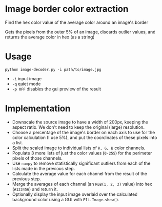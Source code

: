 # Image border color extraction
Find the hex color value of the average color around an image's border

Gets the pixels from the outer 5% of an image, discards outlier values, and returns the average color in hex (as a string)

# Usage
`python image-decoder.py -i path/to/image.jpg`

* `-i` input image
* `-q` quiet mode
* `-p OFF` disables the gui preview of the result


# Implementation
* Downscale the source image to have a width of 200px, keeping the aspect ratio. We don't need to keep the original (large) resolution.
* Choose a percentage of the image's border on each axis to use for the color calculation (I use 5%), and put the coordinates of these pixels into a list.
* Split the scaled image to individual lists of `R, G, B` color channels.
* Populate 3 more lists of just the color values (`0-255`) for the perimeter pixels of those channels.
* Use `numpy` to remove statistically significant outliers from each of the lists made in the previous step.
* Calculate the average value for each channel from the result of the previous step.
* Merge the averages of each channel (an `RGB(1, 2, 3)` value) into hex (`#123456`) and return it.
* Optionally display the input image overlaid over the calculated background color using a GUI with `PIL.Image.show()`.
